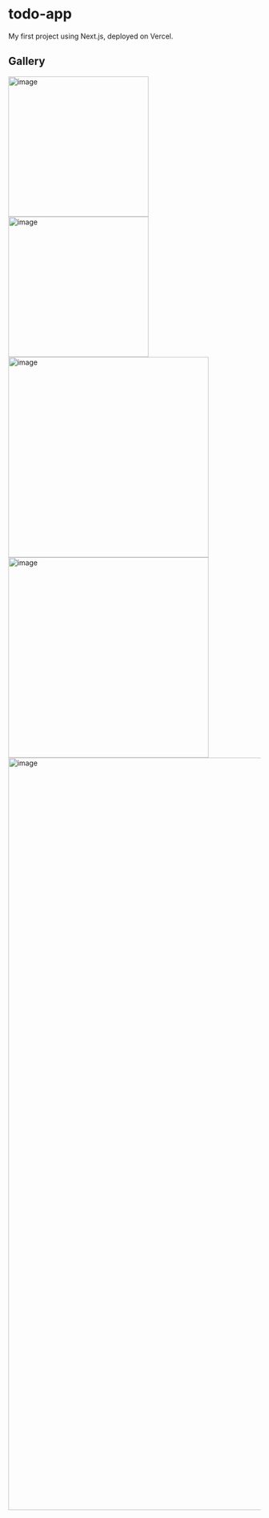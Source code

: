 # todo-app

My first project using Next.js, deployed on Vercel.

## Gallery

<img height="280" alt="image" src="https://github.com/user-attachments/assets/fe397e77-6a38-4319-93e9-228e5eb0cf28" />

<img height="280" alt="image" src="https://github.com/user-attachments/assets/31e518ce-0b3f-46cc-a166-f33cb4ca4a62" />

<img height="400" alt="image" src="https://github.com/user-attachments/assets/bf46ea43-ab38-46af-9acf-ab3f5e9179df" />
<img height="400" alt="image" src="https://github.com/user-attachments/assets/eb5e6474-022e-4819-9468-f1ebba2e5331" />

<img width="1502" alt="image" src="https://github.com/user-attachments/assets/5b3c5cbb-5272-4a9d-815f-5c4b31fdcbb2" />
